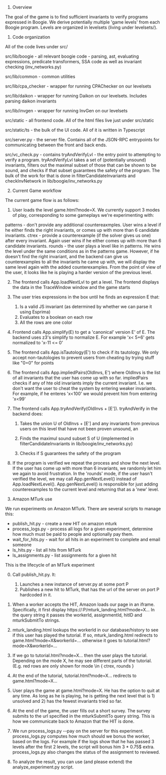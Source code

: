 1. Overview

The goal of the game is to find sufficient invariants to verify programs
expressed in Boogie. We derive potentially multiple 'game levels' from each
Boogie program. Levels are organized in levelsets (living under levelsets/).

1. Code organization

All of the code lives under src/

src/lib/boogie - all relevant boogie code - parsing, ast, evaluating
  expressions, predicate transformers, SSA code as well as invariant checking
  (inv_networks.py)

src/lib/common - common utilities

src/lib/cpa_checker - wrapper for running CPAChecker on our levelsets

src/lib/daikon - wrapper for running Daikon on our levelsets. Includes parsing
  daikon invariants

src/lib/invgen - wrapper for running InvGen on our levelsets

src/static - all frontend code. All of the html files live just under
  src/static

src/static/ts - the bulk of the UI code. All of it is written in Typescript

src/server.py - the server file. Contains all of the JSON-RPC entrypoints for
  communicating between the front and back ends.

src/vc_check.py - contains tryAndVerifyLvl - the entry point to attempting to verify
a program. tryAndVerifyLvl takes a set of (potentially unsound) invariants, filters out
the maximal subset of those that can be shown to be sound, and checks if that subset
guarantees the safety of the program. The bulk of the work for that is done in
filterCandidateInvariants and checkInvNetwork in lib/boogie/inv_networks.py

2. Current Game workflow

The current game flow is as follows:

1) User loads the level game.html?mode=X. We currently support 3 modes of play,
corresponding to some gameplays we're experimenting with:

  patterns - don't provide any additional countereaxmples. User wins a level if
    he either finds the right invariants, or comes up with more than 6
    candidate invariants.
  ctrex - provide a counterexample (if the solver gives us one) after every
    invariant. Again user wins if he either comes up with more than 6 candidate
    invariants.
  rounds - the user plays a level like in patterns. He wins the level under the
    same conditions as in the patterns game. However, if he doesn't find the
    right invariant, and the backend can give us counterexamples to all the
    invariants he came up with, we will display the same level again with the
    added counterexamples. From the point of view of the user, it looks like he
    is playing a harder version of the previous level.

2) The frontend calls App.loadNextLvl to get a level. The frontend displays the
data in the TraceWindow window and the game starts 

3) The user tries expressions in the box until he finds an expression E that:
    1) Is a valid JS invariant (as determined by whether we can parse it using Esprima)
    2) Evaluates to a boolean on each row
    3) All the rows are one color

4) Frontend calls App.simplify(E) to get a 'canonical' version E' of E. The
backend uses z3's simplify to normalize E. For example 'x< 5+6' gets normalized
to 'x-11 <= 0'

5) The frontend calls App.isTautology(E') to check if its tautology. We only
accept non-tautologies to prevent users from cheating by trying stuff like
"0=0" for points

6) The frontend calls App.impliedPairs(OldInvs, E') where OldInvs is the list
of all invariants that the user has come up with so far. impliedPairs checks if
any of hte old invariants imply the current invariant. I.e. we don't want the
user to cheat the system by entering weaker invariants. For example, if he
enteres 'x<100' we would prevent him from entering 'x<99'

7) The frontend calls App.tryAndVerify(OldInvs + [E']). tryAndVerify in the backend does:
    1) Takes the union U of OldInvs + [E'] and  any invariants from previous
       users on this level that have not been proven unsound, an

    2) Finds the maximul sound subset S of U (implemented in
       filterCandidateInvariants in lib/boogie/inv_networks.py)

    3) Checks if S guarantees the safety of the program

8) If the program is verified we repeat the process and show the next level. If
the user has come up with more than 6 invariants, we randomly let him we again
to avoid frustration. In the 'rounds' mode, if the user hasn't verified the
level, we may call App.genNextLevel() instead of App.loadNextLevel().
App.genNextLevel() is responsible for just adding counterexamples to the
current level and returning that as a 'new' level.

3. Amazon MTurk use

We run experiments on Amazon MTurk. There are several scripts to manage this:

  - publish_hit.py - create a new HIT on amazon mturk
  - process_logs.py - process all logs for a given experiment, determine how
      much must be paid to people and optionally pay them.
  - wait_for_hits.py - wait for all hits in an experiment to complete and email
      someone 
  - ls_hits.py - list all hits from MTurk
  - ls_assignments.py - list assignments for a given hit

This is the lifecycle of an MTurk experiment

  0) Call publish_hit.py. It:
      1) Launches a new instance of server.py at some port P
      2) Publishes a new hit to MTurk, that has the url of the server on port P
         hardcoded in it.

  1) When a worker accepts the HIT, Amazon loads our page in an iframe.
     Specifically, it first display
     https://<our-address>:P/mturk_landing.html?mode=X... In the query string
     it passes the workerId, assignmentId, hitID and mturkSubmitTo strings.

  2) mturk_landing.html lookups the workerId in our database/history to see if
     this user has played the tutorial. If so, mturk_landing.html redirects to
     game.html?mode=X&workerId=... otherwise it goes to
     tutorial.html?mode=X&workerId=...

  3) If we go to tutorial.html?mode=X... then the user plays the tutorial.
     Depending on the mode X, he may see different parts of the tutorial. (E.g.
     red rows are only shown for mode \in { ctrex, rounds }

  4) At the end of the tutorial, tutorial.html?mode=X... redirects to
     game.html?mode=X...

  5) User plays the game at game.html?mode=X. He has the option to quit at any time.
     As long as he is playing, he is getting the next level that is 1) unsolved and
     2) has the fewest invariants tried so far.

  6) At the end of the game, the user fills out a short survey. The survey
     submits to the url specified in the mturkSubmitTo query string. This is how we
     communicate back to Amazon that the HIT is done.

  7) We run process_logs.py --pay on the server for this experiment.
     process_logs.py computes how much should we bonus the worker, based on the
     logs. For example if the logs show that he has passed 3 levels after the
     first 2 levels, the script will bonus him 3 * 0.75$ extra. process_logs.py
     also changes the status of the assignment to reviewed.

  8) To analyze the result, you can use (and please extend) the
     analyze_experiment.py script.